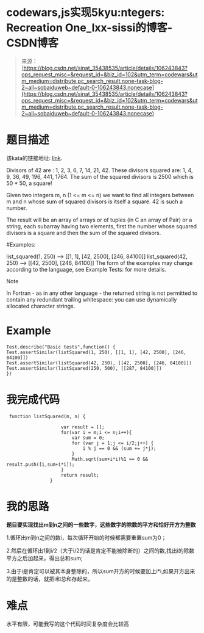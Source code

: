 <!--yml
category: codewars
date: 2022-08-13 11:51:30
-->

# codewars,js实现5kyu:ntegers: Recreation One_lxx-sissi的博客-CSDN博客

> 来源：[https://blog.csdn.net/sinat_35438535/article/details/106243843?ops_request_misc=&request_id=&biz_id=102&utm_term=codewars&utm_medium=distribute.pc_search_result.none-task-blog-2~all~sobaiduweb~default-0-106243843.nonecase](https://blog.csdn.net/sinat_35438535/article/details/106243843?ops_request_misc=&request_id=&biz_id=102&utm_term=codewars&utm_medium=distribute.pc_search_result.none-task-blog-2~all~sobaiduweb~default-0-106243843.nonecase)

# 题目描述

该kata的链接地址: [link](https://www.codewars.com/kata/55aa075506463dac6600010d/train/javascript/5ec4f722d7cf620028cfe5bc).

Divisors of 42 are : 1, 2, 3, 6, 7, 14, 21, 42\. These divisors squared are: 1, 4, 9, 36, 49, 196, 441, 1764\. The sum of the squared divisors is 2500 which is 50 * 50, a square!

Given two integers m, n (1 <= m <= n) we want to find all integers between m and n whose sum of squared divisors is itself a square. 42 is such a number.

The result will be an array of arrays or of tuples (in C an array of Pair) or a string, each subarray having two elements, first the number whose squared divisors is a square and then the sum of the squared divisors.

#Examples:

list_squared(1, 250) --> [[1, 1], [42, 2500], [246, 84100]]
list_squared(42, 250) --> [[42, 2500], [246, 84100]]
The form of the examples may change according to the language, see Example Tests: for more details.

Note

In Fortran - as in any other language - the returned string is not permitted to contain any redundant trailing whitespace: you can use dynamically allocated character strings.

# Example

```
Test.describe("Basic tests",function() {
Test.assertSimilar(listSquared(1, 250), [[1, 1], [42, 2500], [246, 84100]])
Test.assertSimilar(listSquared(42, 250), [[42, 2500], [246, 84100]])
Test.assertSimilar(listSquared(250, 500), [[287, 84100]])
}) 
```

# 我完成代码

```
 function listSquared(m, n) {

				    var result = [];
				    for(var i = m;i <= n;i++){
				    	var sum = 0;
				    	for (var j = 1;j <= i/2;j++) {
				    		i % j == 0 && (sum += j*j);
				    	}
				    	Math.sqrt(sum+i*i)%1 == 0 && result.push([i,sum+i*i]);
				    }
				    return result;
				} 
```

# 我的思路

**题目要实现找出m到n之间的一些数字，这些数字的除数的平方和恰好开方为整数**

1.循环出m到n之间的数i，每次循环开始的时候都需要重置sum为0；

2.然后在循环出1到i/2（大于i/2的话是肯定不能被除断的）之间的数,找出i的除数平方之后加起来，得出总和sum;

3.由于i是肯定可以被其本身整除的，所以sum开方的时候要加上i*i,如果开方出来的是整数的话，就把i和总和存起来，

# 难点

水平有限，可能我写的这个代码时间复杂度会比较高